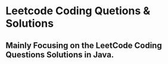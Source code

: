 # Leetcode Coding Quetions & Solutions
## Mainly Focusing on the LeetCode Coding Questions Solutions in Java.
